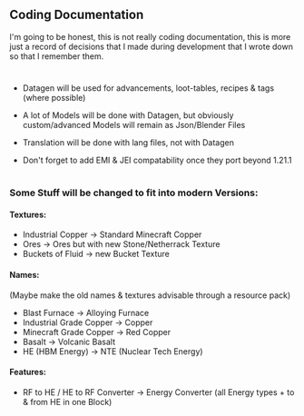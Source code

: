 ## Coding Documentation
I'm going to be honest, this is not really coding documentation, this is more just a record of decisions that I made during development that I wrote down so that I remember them.
#
- Datagen will be used for advancements, loot-tables, recipes & tags (where possible)
- A lot of Models will be done with Datagen, but obviously custom/advanced Models will remain as Json/Blender Files
- Translation will be done with lang files, not with Datagen

- Don't forget to add EMI & JEI compatability once they port beyond 1.21.1
#
### Some Stuff will be changed to fit into modern Versions:
#### Textures:
- Industrial Copper -> Standard Minecraft Copper
- Ores -> Ores but with new Stone/Netherrack Texture
- Buckets of Fluid -> new Bucket Texture
#### Names:
(Maybe make the old names & textures advisable through a resource pack)
- Blast Furnace -> Alloying Furnace
- Industrial Grade Copper -> Copper
- Minecraft Grade Copper -> Red Copper
- Basalt -> Volcanic Basalt
- HE (HBM Energy) -> NTE (Nuclear Tech Energy)
#### Features:
- RF to HE / HE to RF Converter -> Energy Converter (all Energy types  + to & from HE in one Block)
